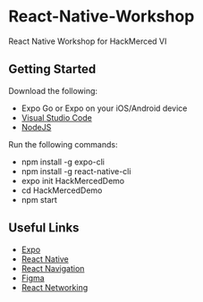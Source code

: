 # React-Native-Workshop
React Native Workshop for HackMerced VI

## Getting Started
Download the following:
- Expo Go or Expo on your iOS/Android device
- [Visual Studio Code](https://code.visualstudio.com/download)
- [NodeJS](https://nodejs.org/en/download/) 

Run the following commands:
- npm install -g expo-cli
- npm install -g react-native-cli
- expo init HackMercedDemo
- cd HackMercedDemo
- npm start






## Useful Links
- [Expo](https://docs.expo.io/)
- [React Native](https://reactnative.dev/docs/getting-started)
- [React Navigation](https://reactnavigation.org/docs/getting-started)
- [Figma](https://www.figma.com/)
- [React Networking](https://reactnative.dev/docs/network)
